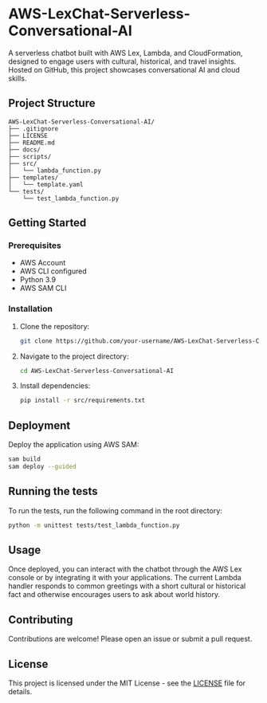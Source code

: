 # AWS-LexChat-Serverless-Conversational-AI

A serverless chatbot built with AWS Lex, Lambda, and CloudFormation, designed to engage users with cultural, historical, and travel insights. Hosted on GitHub, this project showcases conversational AI and cloud skills.

## Project Structure

```
AWS-LexChat-Serverless-Conversational-AI/
├── .gitignore
├── LICENSE
├── README.md
├── docs/
├── scripts/
├── src/
│   └── lambda_function.py
├── templates/
│   └── template.yaml
└── tests/
    └── test_lambda_function.py
```

## Getting Started

### Prerequisites

*   AWS Account
*   AWS CLI configured
*   Python 3.9
*   AWS SAM CLI

### Installation

1.  Clone the repository:
    ```bash
    git clone https://github.com/your-username/AWS-LexChat-Serverless-Conversational-AI.git
    ```
2.  Navigate to the project directory:
    ```bash
    cd AWS-LexChat-Serverless-Conversational-AI
    ```
3.  Install dependencies:
    ```bash
    pip install -r src/requirements.txt
    ```

## Deployment

Deploy the application using AWS SAM:

```bash
sam build
sam deploy --guided
```

## Running the tests

To run the tests, run the following command in the root directory:

```bash
python -m unittest tests/test_lambda_function.py
```

## Usage

Once deployed, you can interact with the chatbot through the AWS Lex console or by integrating it with your applications. The current Lambda handler responds to common greetings with a short cultural or historical fact and otherwise encourages users to ask about world history.

## Contributing

Contributions are welcome! Please open an issue or submit a pull request.

## License

This project is licensed under the MIT License - see the [LICENSE](LICENSE) file for details.

